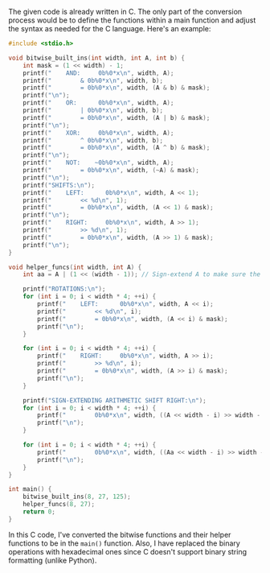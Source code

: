 The given code is already written in C. The only part of the conversion process would be to define the functions within a main function and adjust the syntax as needed for the C language. Here's an example:

```c
#include <stdio.h>

void bitwise_built_ins(int width, int A, int b) {
    int mask = (1 << width) - 1;
    printf("    AND:     0b%0*x\n", width, A);
    printf("        & 0b%0*x\n", width, b);
    printf("        = 0b%0*x\n", width, (A & b) & mask);
    printf("\n");
    printf("    OR:      0b%0*x\n", width, A);
    printf("        | 0b%0*x\n", width, b);
    printf("        = 0b%0*x\n", width, (A | b) & mask);
    printf("\n");
    printf("    XOR:     0b%0*x\n", width, A);
    printf("        ^ 0b%0*x\n", width, b);
    printf("        = 0b%0*x\n", width, (A ^ b) & mask);
    printf("\n");
    printf("    NOT:    ~0b%0*x\n", width, A);
    printf("        = 0b%0*x\n", width, (~A) & mask);
    printf("\n");
    printf("SHIFTS:\n");
    printf("    LEFT:      0b%0*x\n", width, A << 1);
    printf("        << %d\n", 1);
    printf("        = 0b%0*x\n", width, (A << 1) & mask);
    printf("\n");
    printf("    RIGHT:     0b%0*x\n", width, A >> 1);
    printf("        >> %d\n", 1);
    printf("        = 0b%0*x\n", width, (A >> 1) & mask);
    printf("\n");
}

void helper_funcs(int width, int A) {
    int aa = A | (1 << (width - 1)); // Sign-extend A to make sure the next shift operation preserves the sign bit.

    printf("ROTATIONS:\n");
    for (int i = 0; i < width * 4; ++i) {
        printf("    LEFT:      0b%0*x\n", width, A << i);
        printf("        << %d\n", i);
        printf("        = 0b%0*x\n", width, (A << i) & mask);
        printf("\n");
    }

    for (int i = 0; i < width * 4; ++i) {
        printf("    RIGHT:     0b%0*x\n", width, A >> i);
        printf("        >> %d\n", i);
        printf("        = 0b%0*x\n", width, (A >> i) & mask);
        printf("\n");
    }

    printf("SIGN-EXTENDING ARITHMETIC SHIFT RIGHT:\n");
    for (int i = 0; i < width * 4; ++i) {
        printf("        0b%0*x\n", width, ((A << width - i) >> width - 1));
        printf("\n");
    }

    for (int i = 0; i < width * 4; ++i) {
        printf("        0b%0*x\n", width, ((Aa << width - i) >> width - 1));
        printf("\n");
    }
}

int main() {
    bitwise_built_ins(8, 27, 125);
    helper_funcs(8, 27);
    return 0;
}
```

In this C code, I've converted the bitwise functions and their helper functions to be in the `main()` function. Also, I have replaced the binary operations with hexadecimal ones since C doesn't support binary string formatting (unlike Python).
